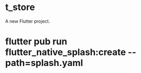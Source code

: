 # t_store

A new Flutter project.

# flutter pub run flutter_native_splash:create --path=splash.yaml

